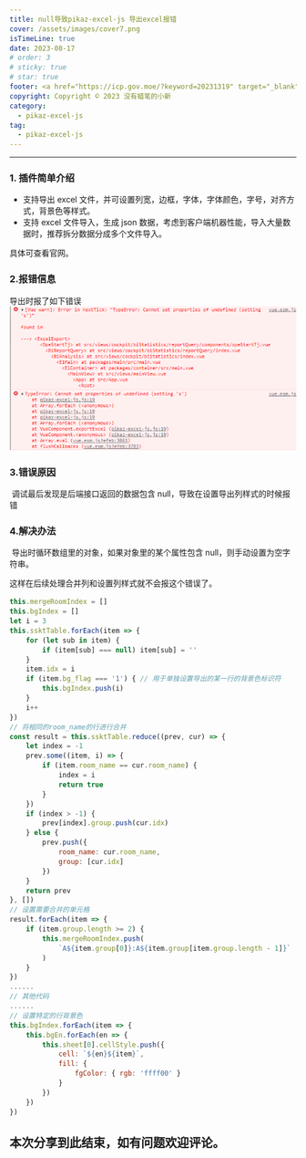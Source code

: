 ```yaml
---
title: null导致pikaz-excel-js 导出excel报错
cover: /assets/images/cover7.png
isTimeLine: true
date: 2023-08-17
# order: 3
# sticky: true
# star: true
footer: <a href="https://icp.gov.moe/?keyword=20231319" target="_blank">萌 ICP 备 20231319 号</a>
copyright: Copyright © 2023 没有蜡笔的小新
category:
  - pikaz-excel-js
tag:
  - pikaz-excel-js
---
```


---

### 1. 插件简单介绍

- 支持导出 excel 文件，并可设置列宽，边框，字体，字体颜色，字号，对齐方式，背景色等样式。
- 支持 excel 文件导入，生成 json 数据，考虑到客户端机器性能，导入大量数据时，推荐拆分数据分成多个文件导入。

具体可查看官网。

### 2.报错信息

导出时报了如下错误
![](./images/content1.png)

### 3.错误原因

​ 调试最后发现是后端接口返回的数据包含 null，导致在设置导出列样式的时候报错

### 4.解决办法

​ 导出时循环数组里的对象，如果对象里的某个属性包含 null，则手动设置为空字符串。

这样在后续处理合并列和设置列样式就不会报这个错误了。

```js
this.mergeRoomIndex = []
this.bgIndex = []
let i = 3
this.ssktTable.forEach(item => {
    for (let sub in item) {
        if (item[sub] === null) item[sub] = ''
    }
    item.idx = i
    if (item.bg_flag === '1') { // 用于单独设置导出的某一行的背景色标识符
        this.bgIndex.push(i)
    }
    i++
})
// 将相同的room_name的行进行合并
const result = this.ssktTable.reduce((prev, cur) => {
    let index = -1
    prev.some((item, i) => {
        if (item.room_name == cur.room_name) {
            index = i
            return true
        }
    })
    if (index > -1) {
        prev[index].group.push(cur.idx)
    } else {
        prev.push({
            room_name: cur.room_name,
            group: [cur.idx]
        })
    }
    return prev
}, [])
// 设置需要合并的单元格
result.forEach(item => {
    if (item.group.length >= 2) {
        this.mergeRoomIndex.push(
            `A${item.group[0]}:A${item.group[item.group.length - 1]}`
        )
    }
})
......
// 其他代码
......
// 设置特定的行背景色
this.bgIndex.forEach(item => {
    this.bgEn.forEach(en => {
        this.sheet[0].cellStyle.push({
            cell: `${en}${item}`,
            fill: {
                fgColor: { rgb: 'ffff00' }
            }
        })
    })
})
```

## 本次分享到此结束，如有问题欢迎评论。

